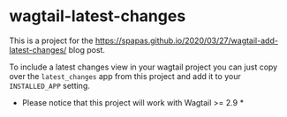 # wagtail-latest-changes

This is a project for the https://spapas.github.io/2020/03/27/wagtail-add-latest-changes/ blog post. 

To include a latest changes view in your wagtail project you can just copy over the ``latest_changes`` app
from this project and add it to your ``INSTALLED_APP`` setting.

* Please notice that this project will work with Wagtail >= 2.9 *
